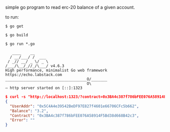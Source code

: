 simple go program to read erc-20 balance of a given account.

to run:
```
$ go get
```

```
$ go build
```

```
$ go run *.go

   ____    __
  / __/___/ /  ___
 / _// __/ _ \/ _ \
/___/\__/_//_/\___/ v4.6.3
High performance, minimalist Go web framework
https://echo.labstack.com
____________________________________O/_______
                                    O\
⇨ http server started on [::]:1323
```

```json
$ curl -s "http://localhost:1323/?contract=0x3BA4c387f786bFEE076A58914F5Bd38d668B42c3&addr=0x5c4a4e39542bedf97e827f4601e66706cfc5b662" | jq
{
  "UserAddr": "0x5C4A4e39542BeDF97E827f4601e66706CFc5b662",
  "Balance": "3.2",
  "Contract": "0x3BA4c387f786bFEE076A58914F5Bd38d668B42c3",
  "Error": ""
}
```
